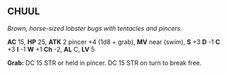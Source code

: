 ## CHUUL

_Brown, horse-sized lobster bugs with tentacles and pincers._

**AC** 15, **HP** 25, **ATK** 2 pincer +4 (1d8 + grab), **MV** near (swim), **S** +3 **D** -1 **C** +3 **I** -1 **W** +1 **Ch** -2, **AL** C, **LV** 5

**Grab:** DC 15 STR or held in pincer. DC 15 STR on turn to break free.

